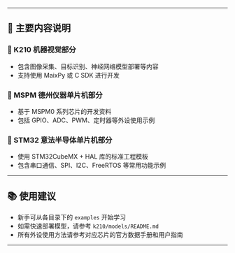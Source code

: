 <!--
 * @Author: qwqb233 qwqb.zhang@gmail.com
 * @Date: 2025-05-13 21:15:25
 * @LastEditors: qwqb233 qwqb.zhang@gmail.com
 * @FilePath: \Scratch-head-1\README.md
 * @Description: 
-->

---

## 🧩 主要内容说明

### 🎯 K210 机器视觉部分
- 包含图像采集、目标识别、神经网络模型部署等内容
- 支持使用 MaixPy 或 C SDK 进行开发

### 📱 MSPM 德州仪器单片机部分
- 基于 MSPM0 系列芯片的开发资料
- 包括 GPIO、ADC、PWM、定时器等外设使用示例

### 🔧 STM32 意法半导体单片机部分
- 使用 STM32CubeMX + HAL 库的标准工程模板
- 包含串口通信、SPI、I2C、FreeRTOS 等常用功能示例

---

## 📚 使用建议

- 新手可从各目录下的 `examples` 开始学习
- 如需快速部署模型，请参考 `k210/models/README.md`
- 所有外设使用方法请参考对应芯片的官方数据手册和用户指南

---